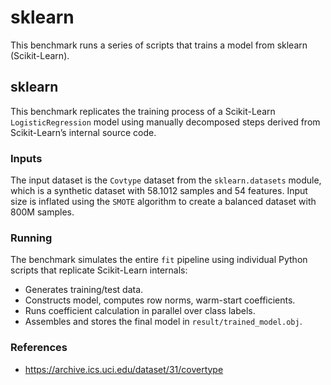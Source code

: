 # sklearn

This benchmark runs a series of scripts that trains a model from sklearn (Scikit-Learn).

## sklearn

This benchmark replicates the training process of a Scikit-Learn `LogisticRegression` model using manually decomposed steps derived from Scikit-Learn’s internal source code.

### Inputs

The input dataset is the `Covtype` dataset from the `sklearn.datasets` module, which is a synthetic dataset with 58.1012 samples and 54 features.
Input size is inflated using the `SMOTE` algorithm to create a balanced dataset with 800M samples.

### Running

The benchmark simulates the entire `fit` pipeline using individual Python scripts that replicate Scikit-Learn internals:
- Generates training/test data.
- Constructs model, computes row norms, warm-start coefficients.
- Runs coefficient calculation in parallel over class labels.
- Assembles and stores the final model in `result/trained_model.obj`.

### References

- https://archive.ics.uci.edu/dataset/31/covertype
